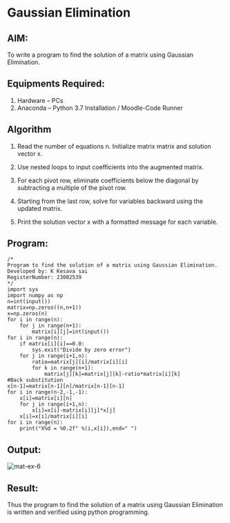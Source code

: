 # Gaussian Elimination

## AIM:
To write a program to find the solution of a matrix using Gaussian Elimination.

## Equipments Required:
1. Hardware – PCs
2. Anaconda – Python 3.7 Installation / Moodle-Code Runner

## Algorithm
1. Read the number of equations n. Initialize matrix matrix and solution vector x.

2. Use nested loops to input coefficients into the augmented matrix.

3. For each pivot row, eliminate coefficients below the diagonal by subtracting a multiple of the pivot row.

4. Starting from the last row, solve for variables backward using the updated matrix.

5. Print the solution vector x with a formatted message for each variable.
## Program:
```
/*
Program to find the solution of a matrix using Gaussian Elimination.
Developed by: K Kesava sai
RegisterNumber: 23002539
*/
import sys
import numpy as np
n=int(input())
matrix=np.zeros((n,n+1))
x=np.zeros(n)
for i in range(n):
    for j in range(n+1):
        matrix[i][j]=int(input())
for i in range(n):
    if matrix[i][i]==0.0:
        sys.exit("Divide by zero error")
    for j in range(i+1,n):
        ratio=matrix[j][i]/matrix[i][i]
        for k in range(n+1):
            matrix[j][k]=matrix[j][k]-ratio*matrix[i][k]
#Back substitution            
x[n-1]=matrix[n-1][n]/matrix[n-1][n-1]
for i in range(n-2,-1,-1):
    x[i]=matrix[i][n]
    for j in range(i+1,n):
        x[i]=x[i]-matrix[i][j]*x[j]
    x[i]=x[i]/matrix[i][i]
for i in range(n):
    print("X%d = %0.2f" %(i,x[i]),end=" ")
```

## Output:
![mat-ex-6](https://github.com/Kesavasai20/Gaussian/assets/138849303/535cc126-c56d-48d2-b259-5e67ff88d58a)



## Result:
Thus the program to find the solution of a matrix using Gaussian Elimination is written and verified using python programming.

